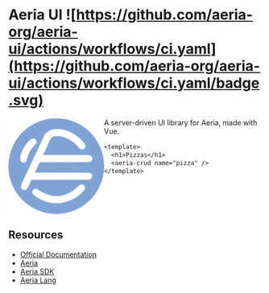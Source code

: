 # Aeria UI ![https://github.com/aeria-org/aeria-ui/actions/workflows/ci.yaml](https://github.com/aeria-org/aeria-ui/actions/workflows/ci.yaml/badge.svg)

<img
  align="left"
  src="/assets/aeria-ui-logo.png"
  alt="Aeria Logo" 
  width="190px"
  height="190px"
/>


A server-driven UI library for Aeria, made with Vue.

```vue
<template>
  <h1>Pizzas</h1>
  <aeria-crud name="pizza" />
</template>
```

<br clear="left" />

<!-- ## Features -->

<!-- ### Minimalistically typed -->

<!-- A type-driven experience is provided with state-of-the-art TypeScript, no code generation required. Define your collection structure with a runtime JavaScript object then it's type will be made universally available, even to the frontend. -->

<!-- ### A more cohesive fullstack -->

<!-- Aeria makes your backend metadata fully available to the frontend with [JSON Schema](https://json-schema.org/), allowing third parties to quickly grasp how your data should be rendered. The official counterpart library [Aeria UI]() makes possible to bring up a complete frontend for an Aeria backend within minutes. -->

<!-- ### Better error handling -->

<!-- Inspired by functional languages, Aeria makes use of the much safer and runtime efficient `Either` approach to error handling. Route callbacks have their exceptions handled by default, so your application won't crash if you miss a try/catch block. -->

<!-- ### Runtime safety -->

<!-- All input data is optionally validated using the same schemas used during collection definition. Role-based access control and security checks for [common security weaknesses](https://github.com/sonata-api/sonata-api/tree/master/packages/security) are also shipped to allow even those who are unfamiliar with AppSec to build safely. -->


## Resources

- [Official Documentation](https://aeria.land/aeria-ui/)
- [Aeria](https://aeria.land/aeria/)
- [Aeria SDK](https://aeria.land/aeria-sdk/)
- [Aeria Lang](https://aeria.land/aeria-lang/)

